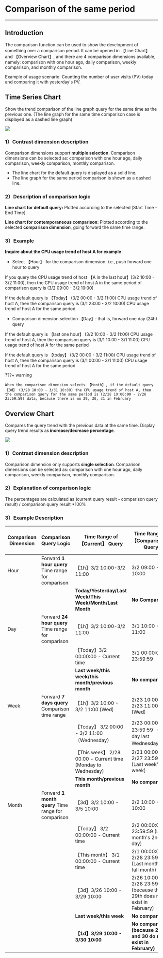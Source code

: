 # Comparison of the same period
---

## Introduction
The comparison function can be used to show the development of something over a comparison period. It can be opened in 【Line Chart】 and 【Overview Chart】, and there are 4 comparison dimensions available, namely: comparison with one hour ago, daily comparison, weekly comparison, and monthly comparison.

Example of usage scenario: Counting the number of user visits (PV) today and comparing it with yesterday's PV.

## Time Series Chart
Show the trend comparison of the line graph query for the same time as the previous one. (The line graph for the same time comparison case is displayed as a dashed line graph)

![](../img/time01.png)

### 1）Contrast dimension description

Comparison dimensions support **multiple selection**. Comparison dimensions can be selected as: comparison with one hour ago, daily comparison, weekly comparison, monthly comparison.

- The line chart for the default query is displayed as a solid line.
- The line graph for the same period comparison is shown as a dashed line.

### 2）Description of comparison logic

**Line chart for default query:** Plotted according to the selected [Start Time - End Time].

**Line chart for contemporaneous comparison:** Plotted according to the selected **comparison dimension**, going forward the same time range.

### 3）Example

**Inquire about the CPU usage trend of host A for example**

- Select 【Hour】 for the comparison dimension: i.e., push forward one hour to query

If you query the CPU usage trend of host 【A in the last hour】(3/2 10:00 - 3/2 11:00), then the CPU usage trend of host A in the same period of comparison query is (3/2 09:00 - 3/2 10:00)

If the default query is 【Today】 (3/2 00:00 - 3/2 11:00) CPU usage trend of host A, then the comparison query is (3/1 23:00 - 3/2 10:00) CPU usage trend of host A for the same period

- Comparison dimension selection 【Day】: that is, forward one day (24h) query

If the default query is 【last one hour】 (3/2 10:00 - 3/2 11:00) CPU usage trend of host A, then the comparison query is (3/1 10:00 - 3/1 11:00) CPU usage trend of host A for the same period

If the default query is 【today】 (3/2 00:00 - 3/2 11:00) CPU usage trend of host A, then the comparison query is (3/1 00:00 - 3/1 11:00) CPU usage trend of host A for the same period

???+ warning

    When the comparison dimension selects 【Month】, if the default query 【3d】 (3/28 10:00 - 3/31 10:00) the CPU usage trend of host A, then the comparison query for the same period is (2/28 10:00:00 - 2/28 23:59:59) data, because there is no 29, 30, 31 in February



## Overview Chart

Compares the query trend with the previous data at the same time. Display query trend results as **increase/decrease percentage**.

![](../img/time02.png)

### 1）Contrast dimension description

Comparison dimension only supports **single selection**. Comparison dimensions can be selected as: comparison with one hour ago, daily comparison, weekly comparison, monthly comparison.

### 2）Explanation of comparison logic

The percentages are calculated as (current query result - comparison query result) / comparison query result *100%

### 3）Example Description

| Comparison Dimension | Comparison Query Logic | Time Range of 【Current】 Query | Time Range of 【Comparison】 Query | Percentage Display (Example) ｜
| --- | --- | --- | --- | --- |
| Hour | Forward **1 hour query** Time range for comparison | 【1h】3/2 10:00-3/2 11:00 | 3/2 09:00 - 3/2 10:00 | Comparison with one hour ago xx% ⬆|
| | | **Today/Yesterday/Last Week/This Week/Month/Last Month** | **No Comparison** | **None** |
| Day | Forward **24 hour query** Time range for comparison | 【1h】3/2 10:00-3/2 11:00 | 3/1 10:00 - 3/1 11:00 | Day-on-day xx% ⬆ |
| | | 【Today】3/2 00:00:00 - Current time | 3/1 00:00:00 - 23:59:59 | Day by day xx% ⬆ |
| | | **Last week/this week/this month/previous month** | **No comparison** | **None** |
| Week | Forward **7 days query** Comparison time range | 【1h】3/2 10:00 - 3/2 11:00 (Wed) | 2/23 10:00 - 2/23 11:00 (Wed) | Week-on-Week xx% ⬆ |
| | | 【Today】 3/2 00:00 - 3/2 11:00 （Wednesday） | 2/23 00:00:00-23:59:59 （All day last Wednesday） | Week-on-Week xx% ⬆ |
| | | 【This week】 2/28 00:00 - Current time (Monday to Wednesday) | 2/21 00:00:00 - 2/27 23:59:59 (Last week's full week) | Week-on-Week xx% ⬆ |
| | | **This month/previous month** | **No comparison** | **None** |
| Month | Forward **1 month query** Time range for comparison | 【3d】3/2 10:00 - 3/5 10:00 | 2/2 10:00 - 2/5 10:00 | Month-on-month xx% ⬆ |
| | | 【Today】 3/2 00:00:00 - Current time | 2/2 00:00:00 - 23:59:59 (Last month's 2nd full day) | Month-on-month xx% ⬆ |
| | | 【This month】 3/1 00:00:00 - Current time | 2/1 00:00:00 - 2/28 23:59:59 (Last month a full month) | Month-on-month xx% ⬆ |
| | | 【3d】3/26 10:00 - 3/29 10:00 | 2/26 10:00 - 2/28 23:59:59 (because the 29th does not exist in February) | Month-on-month xx% ⬆ |
| | | **Last week/this week** | **No comparison** | **None** |
| | |**【1d】3/29 10:00 - 3/30 10:00**| **No comparison (because 29 and 30 do not exist in February)** | **No** |